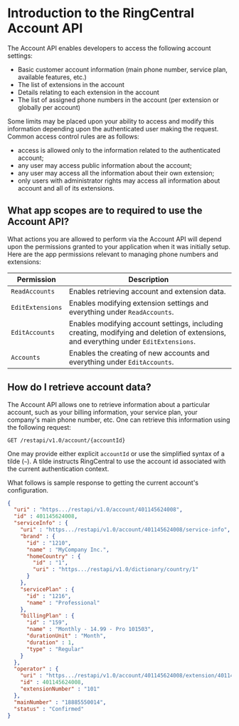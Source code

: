 # Introduction to the RingCentral Account API

The Account API enables developers to access the following account settings:

* Basic customer account information (main phone number, service plan, available features, etc.)
* The list of extensions in the account
* Details relating to each extension in the account
* The list of assigned phone numbers in the account (per extension or globally per account)

Some limits may be placed upon your ability to access and modify this information depending upon the authenticated user making the request. Common access control rules are as follows:

* access is allowed only to the information related to the authenticated account;
* any user may access public information about the account;
* any user may access all the information about their own extension;
* only users with administrator rights may access all information about account and all of its extensions.

## What app scopes are to required to use the Account API?

What actions you are allowed to perform via the Account API will depend upon the permissions granted to your application when it was initially setup. Here are the app permissions relevant to managing phone numbers and extensions:

| Permission | Description |
|-|-|
| `ReadAccounts` | Enables retrieving account and extension data. |
| `EditExtensions` | Enables modifying extension settings and everything under `ReadAccounts`. |
| `EditAccounts` | Enables modifying account settings, including creating, modifying and deletion of extensions, and everything under `EditExtensions`. | 
| `Accounts` | Enables the creating of new accounts and everything under `EditAccounts`. |

## How do I retrieve account data?

The Account API allows one to retrieve information about a particular account, such as your billing information, your service plan, your company's main phone number, etc. One can retrieve this information using the following request:

    GET /restapi/v1.0/account/{accountId}

One may provide either explicit `accountId` or use the simplified syntax of a tilde (`~`). A tilde instructs RingCentral to use the account id associated with the current authentication context.

What follows is sample response to getting the current account's configuration.

```json
{
  "uri" : "https.../restapi/v1.0/account/401145624008",
  "id" : 401145624008,
  "serviceInfo" : {
    "uri" : "https.../restapi/v1.0/account/401145624008/service-info",
    "brand" : {
      "id" : "1210",
      "name" : "MyCompany Inc.",
      "homeCountry" : {
        "id" : "1",
        "uri" : "https.../restapi/v1.0/dictionary/country/1"
      }
    },
    "servicePlan" : {
      "id" : "1216",
      "name" : "Professional"
    },
    "billingPlan" : {
      "id" : "159",
      "name" : "Monthly - 14.99 - Pro 101503",
      "durationUnit" : "Month",
      "duration" : 1,
      "type" : "Regular"
    }
  },
  "operator" : {
    "uri" : "https.../restapi/v1.0/account/401145624008/extension/401145624008",
    "id" : 401145624008,
    "extensionNumber" : "101"
  },
  "mainNumber" : "18885550014",
  "status" : "Confirmed"
}
```